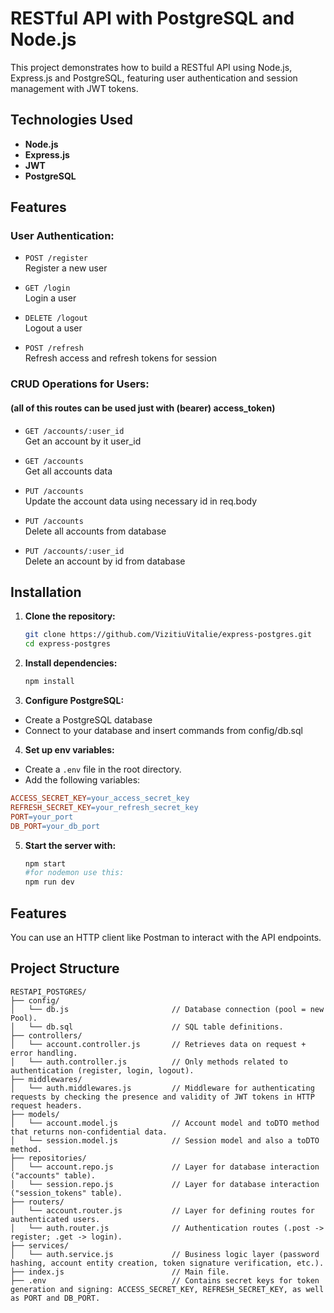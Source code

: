 # RESTful API with PostgreSQL and Node.js

This project demonstrates how to build a RESTful API using Node.js, Express.js and PostgreSQL, featuring user authentication and session management with JWT tokens.

## Technologies Used

- **Node.js**
- **Express.js**
- **JWT**
- **PostgreSQL**

## Features

### User Authentication:

- `POST /register`  
  Register a new user

- `GET /login`  
  Login a user

- `DELETE /logout`  
  Logout a user

- `POST /refresh`  
  Refresh access and refresh tokens for session

### CRUD Operations for Users:
#### (all of this routes can be used just with (bearer) access_token)

- `GET /accounts/:user_id`  
  Get an account by it user_id

- `GET /accounts`  
  Get all accounts data

- `PUT /accounts`  
  Update the account data using necessary id in req.body

- `PUT /accounts`  
  Delete all accounts from database

- `PUT /accounts/:user_id`  
  Delete an account by id from database

## Installation

1. **Clone the repository:**
   ```bash
   git clone https://github.com/VizitiuVitalie/express-postgres.git
   cd express-postgres

2. **Install dependencies:**
   ```bash
   npm install

3. **Configure PostgreSQL:**

- Create a PostgreSQL database
- Connect to your database and insert commands from config/db.sql

4. **Set up env variables:**

- Create a `.env` file in the root directory.
- Add the following variables:
```makefile
ACCESS_SECRET_KEY=your_access_secret_key
REFRESH_SECRET_KEY=your_refresh_secret_key
PORT=your_port
DB_PORT=your_db_port
```

5. **Start the server with:**
   ```bash
   npm start
   #for nodemon use this:
   npm run dev

## Features

You can use an HTTP client like Postman to interact with the API endpoints.

## Project Structure

```arduino
RESTAPI_POSTGRES/
├── config/
│   └── db.js                       // Database connection (pool = new Pool).
│   └── db.sql                      // SQL table definitions.
├── controllers/
│   └── account.controller.js       // Retrieves data on request + error handling.
│   └── auth.controller.js          // Only methods related to authentication (register, login, logout).
├── middlewares/
│   └── auth.middlewares.js         // Middleware for authenticating requests by checking the presence and validity of JWT tokens in HTTP request headers.
├── models/
│   └── account.model.js            // Account model and toDTO method that returns non-confidential data.
│   └── session.model.js            // Session model and also a toDTO method.
├── repositories/
│   └── account.repo.js             // Layer for database interaction ("accounts" table).
│   └── session.repo.js             // Layer for database interaction ("session_tokens" table).
├── routers/
│   └── account.router.js           // Layer for defining routes for authenticated users.
│   └── auth.router.js              // Authentication routes (.post -> register; .get -> login).
├── services/
│   └── auth.service.js             // Business logic layer (password hashing, account entity creation, token signature verification, etc.).
├── index.js                        // Main file.
├── .env                            // Contains secret keys for token generation and signing: ACCESS_SECRET_KEY, REFRESH_SECRET_KEY, as well as PORT and DB_PORT.



